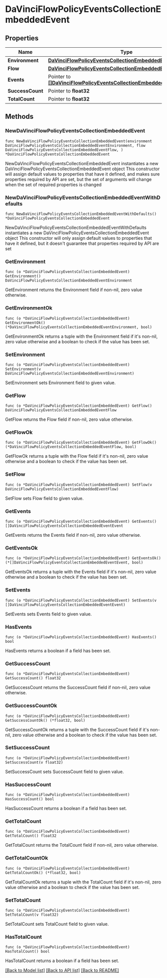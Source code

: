 # DaVinciFlowPolicyEventsCollectionEmbeddedEvent

## Properties

Name | Type | Description | Notes
------------ | ------------- | ------------- | -------------
**Environment** | [**DaVinciFlowPolicyEventsCollectionEmbeddedEventEnvironment**](DaVinciFlowPolicyEventsCollectionEmbeddedEventEnvironment.md) |  | 
**Flow** | [**DaVinciFlowPolicyEventsCollectionEmbeddedEventFlow**](DaVinciFlowPolicyEventsCollectionEmbeddedEventFlow.md) |  | 
**Events** | Pointer to [**[]DaVinciFlowPolicyEventsCollectionEmbeddedEventEvent**](DaVinciFlowPolicyEventsCollectionEmbeddedEventEvent.md) |  | [optional] 
**SuccessCount** | Pointer to **float32** |  | [optional] 
**TotalCount** | Pointer to **float32** |  | [optional] 

## Methods

### NewDaVinciFlowPolicyEventsCollectionEmbeddedEvent

`func NewDaVinciFlowPolicyEventsCollectionEmbeddedEvent(environment DaVinciFlowPolicyEventsCollectionEmbeddedEventEnvironment, flow DaVinciFlowPolicyEventsCollectionEmbeddedEventFlow, ) *DaVinciFlowPolicyEventsCollectionEmbeddedEvent`

NewDaVinciFlowPolicyEventsCollectionEmbeddedEvent instantiates a new DaVinciFlowPolicyEventsCollectionEmbeddedEvent object
This constructor will assign default values to properties that have it defined,
and makes sure properties required by API are set, but the set of arguments
will change when the set of required properties is changed

### NewDaVinciFlowPolicyEventsCollectionEmbeddedEventWithDefaults

`func NewDaVinciFlowPolicyEventsCollectionEmbeddedEventWithDefaults() *DaVinciFlowPolicyEventsCollectionEmbeddedEvent`

NewDaVinciFlowPolicyEventsCollectionEmbeddedEventWithDefaults instantiates a new DaVinciFlowPolicyEventsCollectionEmbeddedEvent object
This constructor will only assign default values to properties that have it defined,
but it doesn't guarantee that properties required by API are set

### GetEnvironment

`func (o *DaVinciFlowPolicyEventsCollectionEmbeddedEvent) GetEnvironment() DaVinciFlowPolicyEventsCollectionEmbeddedEventEnvironment`

GetEnvironment returns the Environment field if non-nil, zero value otherwise.

### GetEnvironmentOk

`func (o *DaVinciFlowPolicyEventsCollectionEmbeddedEvent) GetEnvironmentOk() (*DaVinciFlowPolicyEventsCollectionEmbeddedEventEnvironment, bool)`

GetEnvironmentOk returns a tuple with the Environment field if it's non-nil, zero value otherwise
and a boolean to check if the value has been set.

### SetEnvironment

`func (o *DaVinciFlowPolicyEventsCollectionEmbeddedEvent) SetEnvironment(v DaVinciFlowPolicyEventsCollectionEmbeddedEventEnvironment)`

SetEnvironment sets Environment field to given value.


### GetFlow

`func (o *DaVinciFlowPolicyEventsCollectionEmbeddedEvent) GetFlow() DaVinciFlowPolicyEventsCollectionEmbeddedEventFlow`

GetFlow returns the Flow field if non-nil, zero value otherwise.

### GetFlowOk

`func (o *DaVinciFlowPolicyEventsCollectionEmbeddedEvent) GetFlowOk() (*DaVinciFlowPolicyEventsCollectionEmbeddedEventFlow, bool)`

GetFlowOk returns a tuple with the Flow field if it's non-nil, zero value otherwise
and a boolean to check if the value has been set.

### SetFlow

`func (o *DaVinciFlowPolicyEventsCollectionEmbeddedEvent) SetFlow(v DaVinciFlowPolicyEventsCollectionEmbeddedEventFlow)`

SetFlow sets Flow field to given value.


### GetEvents

`func (o *DaVinciFlowPolicyEventsCollectionEmbeddedEvent) GetEvents() []DaVinciFlowPolicyEventsCollectionEmbeddedEventEvent`

GetEvents returns the Events field if non-nil, zero value otherwise.

### GetEventsOk

`func (o *DaVinciFlowPolicyEventsCollectionEmbeddedEvent) GetEventsOk() (*[]DaVinciFlowPolicyEventsCollectionEmbeddedEventEvent, bool)`

GetEventsOk returns a tuple with the Events field if it's non-nil, zero value otherwise
and a boolean to check if the value has been set.

### SetEvents

`func (o *DaVinciFlowPolicyEventsCollectionEmbeddedEvent) SetEvents(v []DaVinciFlowPolicyEventsCollectionEmbeddedEventEvent)`

SetEvents sets Events field to given value.

### HasEvents

`func (o *DaVinciFlowPolicyEventsCollectionEmbeddedEvent) HasEvents() bool`

HasEvents returns a boolean if a field has been set.

### GetSuccessCount

`func (o *DaVinciFlowPolicyEventsCollectionEmbeddedEvent) GetSuccessCount() float32`

GetSuccessCount returns the SuccessCount field if non-nil, zero value otherwise.

### GetSuccessCountOk

`func (o *DaVinciFlowPolicyEventsCollectionEmbeddedEvent) GetSuccessCountOk() (*float32, bool)`

GetSuccessCountOk returns a tuple with the SuccessCount field if it's non-nil, zero value otherwise
and a boolean to check if the value has been set.

### SetSuccessCount

`func (o *DaVinciFlowPolicyEventsCollectionEmbeddedEvent) SetSuccessCount(v float32)`

SetSuccessCount sets SuccessCount field to given value.

### HasSuccessCount

`func (o *DaVinciFlowPolicyEventsCollectionEmbeddedEvent) HasSuccessCount() bool`

HasSuccessCount returns a boolean if a field has been set.

### GetTotalCount

`func (o *DaVinciFlowPolicyEventsCollectionEmbeddedEvent) GetTotalCount() float32`

GetTotalCount returns the TotalCount field if non-nil, zero value otherwise.

### GetTotalCountOk

`func (o *DaVinciFlowPolicyEventsCollectionEmbeddedEvent) GetTotalCountOk() (*float32, bool)`

GetTotalCountOk returns a tuple with the TotalCount field if it's non-nil, zero value otherwise
and a boolean to check if the value has been set.

### SetTotalCount

`func (o *DaVinciFlowPolicyEventsCollectionEmbeddedEvent) SetTotalCount(v float32)`

SetTotalCount sets TotalCount field to given value.

### HasTotalCount

`func (o *DaVinciFlowPolicyEventsCollectionEmbeddedEvent) HasTotalCount() bool`

HasTotalCount returns a boolean if a field has been set.


[[Back to Model list]](../README.md#documentation-for-models) [[Back to API list]](../README.md#documentation-for-api-endpoints) [[Back to README]](../README.md)


